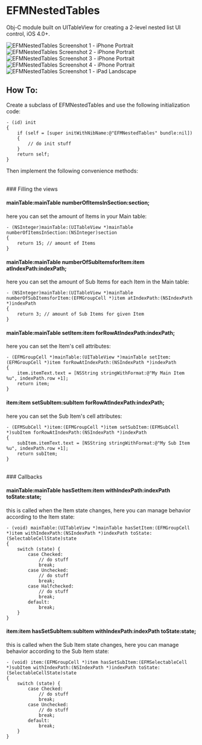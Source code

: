 EFMNestedTables
===============

Obj-C module built on UITableView for creating a 2-level nested list UI control, iOS 4.0+.

![EFMNestedTables Screenshot 1 - iPhone Portrait](http://github.com/morekid/EFMNestedTables/raw/master/README/iPhone_P_shot1.png)&nbsp;&nbsp;
![EFMNestedTables Screenshot 2 - iPhone Portrait](http://github.com/morekid/EFMNestedTables/raw/master/README/iPhone_P_shot2.png)&nbsp;&nbsp;
![EFMNestedTables Screenshot 3 - iPhone Portrait](http://github.com/morekid/EFMNestedTables/raw/master/README/iPhone_P_shot3.png)&nbsp;&nbsp;
![EFMNestedTables Screenshot 4 - iPhone Portrait](http://github.com/morekid/EFMNestedTables/raw/master/README/iPhone_P_shot4.png)&nbsp;&nbsp;
![EFMNestedTables Screenshot 1 - iPad Landscape](http://github.com/morekid/EFMNestedTables/raw/master/README/iPad_L_shot1.png)


How To:
-------

Create a subclass of EFMNestedTables and use the following initialization code:

	- (id) init
	{
	    if (self = [super initWithNibName:@"EFMNestedTables" bundle:nil])
	    {
	        // do init stuff
	    }
	    return self;
	}

Then implement the following convenience methods:

<br />
### Filling the views


#### mainTable:mainTable numberOfItemsInSection:section;
here you can set the amount of Items in your Main table:

	- (NSInteger)mainTable:(UITableView *)mainTable numberOfItemsInSection:(NSInteger)section
	{
	    return 15; // amount of Items
	}
	

#### mainTable:mainTable numberOfSubItemsforItem:item atIndexPath:indexPath;
here you can set the amount of Sub Items for each Item in the Main table:

	- (NSInteger)mainTable:(UITableView *)mainTable numberOfSubItemsforItem:(EFMGroupCell *)item atIndexPath:(NSIndexPath *)indexPath
	{
	    return 3; // amount of Sub Items for given Item
	}


#### mainTable:mainTable setItem:item forRowAtIndexPath:indexPath;
here you can set the Item's cell attributes:

	- (EFMGroupCell *)mainTable:(UITableView *)mainTable setItem:(EFMGroupCell *)item forRowAtIndexPath:(NSIndexPath *)indexPath
	{
	    item.itemText.text = [NSString stringWithFormat:@"My Main Item %u", indexPath.row +1];
	    return item;
	}


#### item:item setSubItem:subItem forRowAtIndexPath:indexPath;
here you can set the Sub Item's cell attributes:

	- (EFMSubCell *)item:(EFMGroupCell *)item setSubItem:(EFMSubCell *)subItem forRowAtIndexPath:(NSIndexPath *)indexPath
	{
	    subItem.itemText.text = [NSString stringWithFormat:@"My Sub Item %u", indexPath.row +1];
	    return subItem;
	}

<br />
### Callbacks


#### mainTable:mainTable hasSetItem:item withIndexPath:indexPath toState:state;
this is called when the Item state changes, here you can manage behavior according to the Item state:

	- (void) mainTable:(UITableView *)mainTable hasSetItem:(EFMGroupCell *)item withIndexPath:(NSIndexPath *)indexPath toState:(SelectableCellState)state
	{
	    switch (state) {
	        case Checked:
	        	// do stuff
	            break;
	        case Unchecked:
	        	// do stuff
	            break;
	        case Halfchecked:
	        	// do stuff
	            break;
	        default:
	        	break;
	    }
	}


#### item:item hasSetSubItem:subItem withIndexPath:indexPath toState:state;
this is called when the Sub Item state changes, here you can manage behavior according to the Sub Item state:

	- (void) item:(EFMGroupCell *)item hasSetSubItem:(EFMSelectableCell *)subItem withIndexPath:(NSIndexPath *)indexPath toState:(SelectableCellState)state
	{
	    switch (state) {
	        case Checked:
	        	// do stuff
	        	break;
	        case Unchecked:
	        	// do stuff
	        	break;
	        default:
	        	break;
	    }
	}

